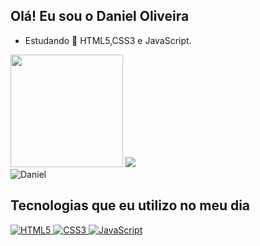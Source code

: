 ## Olá! Eu sou o Daniel Oliveira 
   
- Estudando 🌱 HTML5,CSS3 e JavaScript.

<div style="display: inline_block">
  <img aling="center" height="180em" src="https://github-readme-stats.vercel.app/api?username=FagundesOliveira&show_icons=true&theme=dark">
  <img aling="center" src="https://github-readme-stats.vercel.app/api/top-langs/?username=FagundesOliveira&layout=compact&langs_count=7&theme=dark">
   <br>
  <img aling="right" src="https://i.picasion.com/pic91/f6deaab8fd5967aa03ea0f2148af6e3c.gif" alt="Daniel"/>
</div>

  ## Tecnologias que eu utilizo no meu dia
  
  <a href="https://github.com/FagundesOliveira">
  <img aling="center" alt="HTML5" src="https://img.shields.io/badge/HTML-239120?style=for-the-badge&logo=html5&logoColor=white"/>
  <img aling="center" alt="CSS3" src="https://img.shields.io/badge/CSS-239120?&style=for-the-badge&logo=css3&logoColor=white"/>
  <img aling="center" alt="JavaScript" src="https://img.shields.io/badge/JavaScript-F7DF1E?style=for-the-badge&logo=javascript&logoColor=black"/>
 
